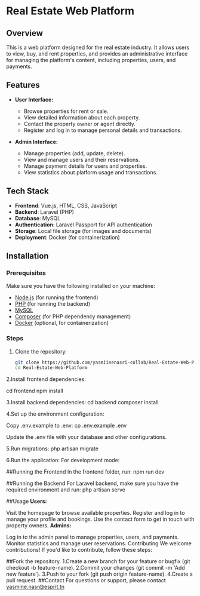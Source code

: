# Real Estate Web Platform

## Overview
This is a web platform designed for the real estate industry. It allows users to view, buy, and rent properties, and provides an administrative interface for managing the platform's content, including properties, users, and payments.

## Features
- **User Interface:**
  - Browse properties for rent or sale.
  - View detailed information about each property.
  - Contact the property owner or agent directly.
  - Register and log in to manage personal details and transactions.

- **Admin Interface:**
  - Manage properties (add, update, delete).
  - View and manage users and their reservations.
  - Manage payment details for users and properties.
  - View statistics about platform usage and transactions.

## Tech Stack
- **Frontend**: Vue.js, HTML, CSS, JavaScript
- **Backend**: Laravel (PHP)
- **Database**: MySQL
- **Authentication**: Laravel Passport for API authentication
- **Storage**: Local file storage (for images and documents)
- **Deployment**: Docker (for containerization)

## Installation

### Prerequisites
Make sure you have the following installed on your machine:
- [Node.js](https://nodejs.org/) (for running the frontend)
- [PHP](https://www.php.net/) (for running the backend)
- [MySQL](https://www.mysql.com/)
- [Composer](https://getcomposer.org/) (for PHP dependency management)
- [Docker](https://www.docker.com/) (optional, for containerization)

### Steps

1. Clone the repository:
   ```bash
   git clone https://github.com/yasmiinenasri-collab/Real-Estate-Web-Platform.git
   cd Real-Estate-Web-Platform
2.Install frontend dependencies:


cd frontend
npm install

3.Install backend dependencies:
cd backend
composer install

4.Set up the environment configuration:

Copy .env.example to .env:
cp .env.example .env

Update the .env file with your database and other configurations.

5.Run migrations:
php artisan migrate

6.Run the application:
For development mode:


##Running the Frontend
In the frontend folder, run:
npm run dev

##Running the Backend
For Laravel backend, make sure you have the required environment and run:
php artisan serve

##Usage
**Users:**

Visit the homepage to browse available properties.
Register and log in to manage your profile and bookings.
Use the contact form to get in touch with property owners.
**Admins:**

Log in to the admin panel to manage properties, users, and payments.
Monitor statistics and manage user reservations.
Contributing
We welcome contributions! If you'd like to contribute, follow these steps:

##Fork the repository.
1.Create a new branch for your feature or bugfix (git checkout -b feature-name).
2.Commit your changes (git commit -m 'Add new feature').
3.Push to your fork (git push origin feature-name).
4.Create a pull request.
##Contact
For questions or support, please contact yasmine.nasr@esprit.tn
